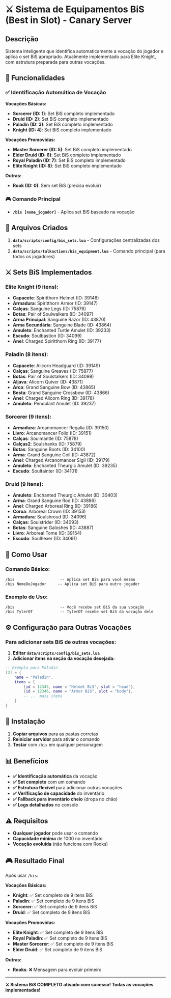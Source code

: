 # ⚔️ Sistema de Equipamentos BiS (Best in Slot) - Canary Server

## **Descrição**
Sistema inteligente que identifica automaticamente a vocação do jogador e aplica o set BiS apropriado. Atualmente implementado para Elite Knight, com estrutura preparada para outras vocações.

## **🎯 Funcionalidades**

### **✅ Identificação Automática de Vocação**
**Vocações Básicas:**
- **Sorcerer (ID: 1)**: Set BiS completo implementado
- **Druid (ID: 2)**: Set BiS completo implementado
- **Paladin (ID: 3)**: Set BiS completo implementado
- **Knight (ID: 4)**: Set BiS completo implementado

**Vocações Promovidas:**
- **Master Sorcerer (ID: 5)**: Set BiS completo implementado
- **Elder Druid (ID: 6)**: Set BiS completo implementado
- **Royal Paladin (ID: 7)**: Set BiS completo implementado
- **Elite Knight (ID: 8)**: Set BiS completo implementado

**Outras:**
- **Rook (ID: 0)**: Sem set BiS (precisa evoluir)

### **🎮 Comando Principal**
- **`/bis [nome_jogador]`** - Aplica set BiS baseado na vocação

## **📁 Arquivos Criados**

1. **`data/scripts/config/bis_sets.lua`** - Configurações centralizadas dos sets
2. **`data/scripts/talkactions/bis_equipment.lua`** - Comando principal (para todos os jogadores)

## **⚔️ Sets BiS Implementados**

### **Elite Knight (9 itens):**
- **Capacete**: Spiritthorn Helmet (ID: 39148)
- **Armadura**: Spiritthorn Armor (ID: 39147)
- **Calças**: Sanguine Legs (ID: 75876)
- **Botas**: Pair of Soulwalkers (ID: 34097)
- **Arma Principal**: Sanguine Razor (ID: 43870)
- **Arma Secundária**: Sanguine Blade (ID: 43864)
- **Amuleto**: Enchanted Turtle Amulet (ID: 39233)
- **Escudo**: Soulbastion (ID: 34099)
- **Anel**: Charged Spiritthorn Ring (ID: 39177)

### **Paladin (8 itens):**
- **Capacete**: Alicorn Headguard (ID: 39149)
- **Calças**: Sanguine Greaves (ID: 75877)
- **Botas**: Pair of Soulstalkers (ID: 34098)
- **Aljava**: Alicorn Quiver (ID: 43871)
- **Arco**: Grand Sanguine Bow (ID: 43865)
- **Besta**: Grand Sanguine Crossbow (ID: 43866)
- **Anel**: Charged Alicorn Ring (ID: 39178)
- **Amuleto**: Pendulant Amulet (ID: 39237)

### **Sorcerer (9 itens):**
- **Armadura**: Arcanomancer Regalia (ID: 39150)
- **Livro**: Arcanomancer Folio (ID: 39151)
- **Calças**: Soulmantle (ID: 75878)
- **Calças2**: Soulshanks (ID: 75879)
- **Botas**: Sanguine Boots (ID: 34100)
- **Arma**: Grand Sanguine Coil (ID: 43872)
- **Anel**: Charged Arcanomancer Sigil (ID: 39179)
- **Amuleto**: Enchanted Theurgic Amulet (ID: 39235)
- **Escudo**: Soultainter (ID: 34101)

### **Druid (9 itens):**
- **Amuleto**: Enchanted Theurgic Amulet (ID: 30403)
- **Arma**: Grand Sanguine Rod (ID: 43886)
- **Anel**: Charged Arboreal Ring (ID: 39186)
- **Coroa**: Arboreal Crown (ID: 39153)
- **Armadura**: Soulshroud (ID: 34096)
- **Calças**: Soulstrider (ID: 34093)
- **Botas**: Sanguine Galoshes (ID: 43887)
- **Livro**: Arboreal Tome (ID: 39154)
- **Escudo**: Soulhexer (ID: 34091)

## **🚀 Como Usar**

### **Comando Básico:**
```
/bis                    -- Aplica set BiS para você mesmo
/bis NomeDoJogador     -- Aplica set BiS para outro jogador
```

### **Exemplo de Uso:**
```
/bis                    -- Você recebe set BiS da sua vocação
/bis TylerOT            -- TylerOT recebe set BiS da vocação dele
```

## **⚙️ Configuração para Outras Vocações**

### **Para adicionar sets BiS de outras vocações:**

1. **Editar `data/scripts/config/bis_sets.lua`**
2. **Adicionar itens na seção da vocação desejada:**

```lua
-- Exemplo para Paladin
[3] = {
    name = "Paladin",
    items = {
        {id = 12345, name = "Helmet BiS", slot = "head"},
        {id = 12346, name = "Armor BiS", slot = "body"},
        -- ... mais itens
    }
}
```

## **🔧 Instalação**

1. **Copiar arquivos** para as pastas corretas
2. **Reiniciar servidor** para ativar o comando
3. **Testar** com `/bis` em qualquer personagem

## **📊 Benefícios**

- **✅ Identificação automática** da vocação
- **✅ Set completo** com um comando
- **✅ Estrutura flexível** para adicionar outras vocações
- **✅ Verificação de capacidade** do inventário
- **✅ Fallback para inventário cheio** (dropa no chão)
- **✅ Logs detalhados** no console

## **⚠️ Requisitos**

- **Qualquer jogador** pode usar o comando
- **Capacidade mínima** de 1000 no inventário
- **Vocação evoluída** (não funciona com Rooks)

## **🎮 Resultado Final**

Após usar `/bis`:

**Vocações Básicas:**
- **Knight**: ✅ Set completo de 9 itens BiS
- **Paladin**: ✅ Set completo de 9 itens BiS
- **Sorcerer**: ✅ Set completo de 9 itens BiS
- **Druid**: ✅ Set completo de 9 itens BiS

**Vocações Promovidas:**
- **Elite Knight**: ✅ Set completo de 9 itens BiS
- **Royal Paladin**: ✅ Set completo de 9 itens BiS
- **Master Sorcerer**: ✅ Set completo de 9 itens BiS
- **Elder Druid**: ✅ Set completo de 9 itens BiS

**Outras:**
- **Rooks**: ❌ Mensagem para evoluir primeiro

---

**⚔️ Sistema BiS COMPLETO ativado com sucesso! Todas as vocações implementadas!**
